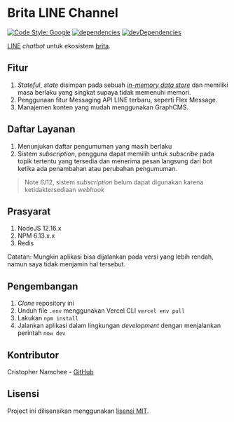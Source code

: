 # Brita LINE Channel

[![Code Style: Google](https://img.shields.io/badge/code%20style-google-blueviolet.svg)](https://github.com/google/gts) [![dependencies](https://img.shields.io/david/namchee/brita-line-channel)](https://david-dm.org/namchee/brita-line-channel) [![devDependencies](https://img.shields.io/david/dev/namchee/brita-line-channel)](https://david-dm.org/namchee/brita-line-channel?type=dev)

[LINE](https://line.me) _chatbot_ untuk ekosistem [brita](https://github.com/Namchee/brita-api).

## Fitur

1. _Stateful_, _state_ disimpan pada sebuah [_in-memory data store_](https://redis.io/) dan memiliki masa berlaku yang singkat supaya tidak memenuhi memori.
2. Penggunaan fitur Messaging API LINE terbaru, seperti Flex Message.
3. Manajemen konten yang mudah menggunakan GraphCMS.

## Daftar Layanan

1. Menunjukan daftar pengumuman yang masih berlaku
2. Sistem _subscription_, pengguna dapat memilih untuk _subscribe_ pada topik tertentu yang tersedia dan menerima pesan langsung dari bot ketika ada penambahan atau perubahan pengumuman.

> Note 6/12, sistem _subscription_ belum dapat digunakan karena ketidaktersediaan _webhook_

## Prasyarat

1. NodeJS 12.16.x
2. NPM 6.13.x.x
3. Redis

Catatan: Mungkin aplikasi bisa dijalankan pada versi yang lebih rendah, namun saya tidak menjamin hal tersebut.

## Pengembangan

1. _Clone_ repository ini
2. Unduh file `.env` menggunakan Vercel CLI `vercel env pull`
3. Lakukan `npm install`
4. Jalankan aplikasi dalam lingkungan _development_ dengan menjalankan perintah `now dev`

## Kontributor

Cristopher Namchee - [GitHub](https://github.com/Namchee)

## Lisensi

Project ini dilisensikan menggunakan [lisensi MIT](LICENSE).
